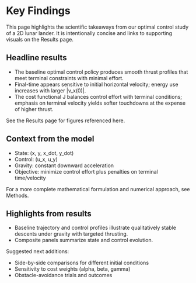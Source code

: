 # Key Findings

This page highlights the scientific takeaways from our optimal control study of a 2D lunar lander. It is intentionally concise and links to supporting visuals on the Results page.

## Headline results
- The baseline optimal control policy produces smooth thrust profiles that meet terminal constraints with minimal effort.
- Final-time appears sensitive to initial horizontal velocity; energy use increases with larger |v_x(0)|.
- The cost functional J balances control effort with terminal conditions; emphasis on terminal velocity yields softer touchdowns at the expense of higher thrust.

See the Results page for figures referenced here.

## Context from the model
- State: (x, y, x_dot, y_dot)
- Control: (u_x, u_y)
- Gravity: constant downward acceleration
- Objective: minimize control effort plus penalties on terminal time/velocity

For a more complete mathematical formulation and numerical approach, see Methods.

## Highlights from results
- Baseline trajectory and control profiles illustrate qualitatively stable descents under gravity with targeted thrusting.
- Composite panels summarize state and control evolution.

Suggested next additions:
- Side-by-side comparisons for different initial conditions
- Sensitivity to cost weights (alpha, beta, gamma)
- Obstacle-avoidance trials and outcomes
